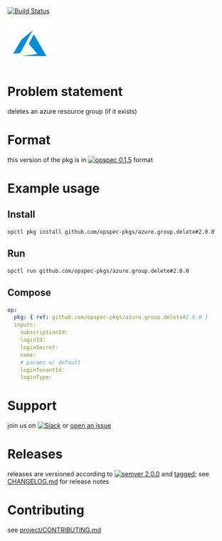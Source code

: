 [![Build Status](https://travis-ci.org/opspec-pkgs/azure.group.delete.svg?branch=master)](https://travis-ci.org/opspec-pkgs/azure.group.delete)

<img src="icon.svg" alt="icon" height="100px">

# Problem statement

deletes an azure resource group (if it exists)

# Format

this version of the pkg is in [![opspec 0.1.5](https://img.shields.io/badge/opspec-0.1.5-brightgreen.svg?colorA=6b6b6b&colorB=fc16be)](https://opspec.io/0.1.5/packages.html) format

# Example usage

## Install

```shell
opctl pkg install github.com/opspec-pkgs/azure.group.delete#2.0.0
```

## Run

```
opctl run github.com/opspec-pkgs/azure.group.delete#2.0.0
```

## Compose

```yaml
op:
  pkg: { ref: github.com/opspec-pkgs/azure.group.delete#2.0.0 }
  inputs:
    subscriptionId:
    loginId:
    loginSecret:
    name:
    # params w/ default
    loginTenantId:
    loginType:
```

# Support

join us on
[![Slack](https://opspec-slackin.herokuapp.com/badge.svg)](https://opspec-slackin.herokuapp.com/)
or
[open an issue](https://github.com/opspec-pkgs/azure.group.delete/issues)

# Releases

releases are versioned according to
[![semver 2.0.0](https://img.shields.io/badge/semver-2.0.0-brightgreen.svg)](http://semver.org/spec/v2.0.0.html)
and [tagged](https://git-scm.com/book/en/v2/Git-Basics-Tagging); see
[CHANGELOG.md](CHANGELOG.md) for release notes

# Contributing

see
[project/CONTRIBUTING.md](https://github.com/opspec-pkgs/project/blob/master/CONTRIBUTING.md)
